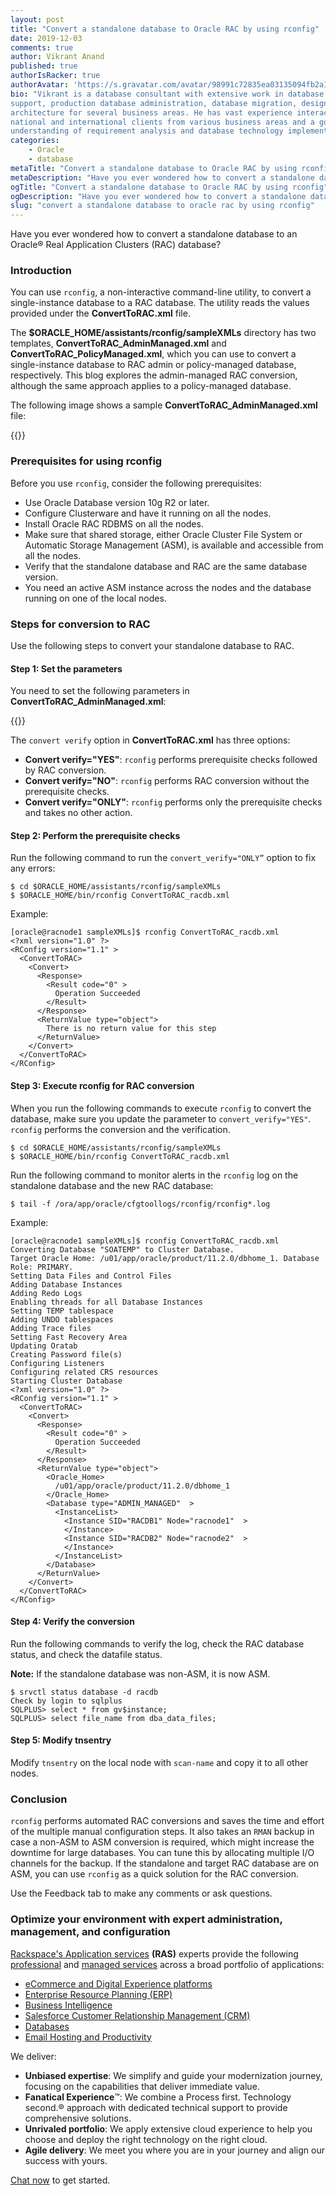 ```yaml
---
layout: post
title: "Convert a standalone database to Oracle RAC by using rconfig"
date: 2019-12-03
comments: true
author: Vikrant Anand
published: true
authorIsRacker: true
authorAvatar: 'https://s.gravatar.com/avatar/98991c72835ea03135094fb2a1b6e3c0?s=80'
bio: "Vikrant is a database consultant with extensive work in database technical
support, production database administration, database migration, design and
architecture for several business areas. He has vast experience interacting with
national and international clients from various business areas and a good
understanding of requirement analysis and database technology implementation."
categories:
    - Oracle
    - database
metaTitle: "Convert a standalone database to Oracle RAC by using rconfig"
metaDescription: "Have you ever wondered how to convert a standalone database to an Oracle&reg; Real Application Clusters (RAC) database?"
ogTitle: "Convert a standalone database to Oracle RAC by using rconfig"
ogDescription: "Have you ever wondered how to convert a standalone database to an Oracle&reg; Real Application Clusters (RAC) database?"
slug: "convert a standalone database to oracle rac by using rconfig" 
---
```

Have you ever wondered how to convert a standalone database to an Oracle&reg;
Real Application Clusters (RAC) database?

<!--more-->

### Introduction

You can use `rconfig`, a non-interactive command-line utility, to convert a
single-instance database to a RAC database. The
utility reads the values provided under the **ConvertToRAC.xml** file.

The **$ORACLE_HOME/assistants/rconfig/sampleXMLs** directory has two templates,
**ConvertToRAC\_AdminManaged.xml** and **ConvertToRAC\_PolicyManaged.xml**,
which you can use to convert a single-instance database to RAC admin or
policy-managed database, respectively. This blog explores the  admin-managed RAC
conversion, although the same approach applies to a policy-managed
database.

The following image shows a sample **ConvertToRAC_AdminManaged.xml** file:

{{<img src="Picture1.png" title="" alt="">}}

### Prerequisites for using rconfig

Before you use `rconfig`, consider the following prerequisites:

-	Use Oracle Database version 10g R2 or later.
-	Configure Clusterware and have it running on all the nodes.
-	Install Oracle RAC RDBMS on all the nodes.
-	Make sure that shared storage, either Oracle Cluster File System or Automatic
   Storage Management (ASM), is available and accessible from all the nodes.
-	Verify that the standalone database and RAC are the same database version.
-	You need an active ASM instance across the nodes and the database running on
   one of the local nodes.

### Steps for conversion to RAC

Use the following steps to convert your standalone database to RAC.

#### Step 1:  Set the parameters

You need to set the following parameters in **ConvertToRAC_AdminManaged.xml**:

{{<img src="Picture2.png" title="" alt="">}}

The `convert verify` option in **ConvertToRAC.xml** has three options:

-	**Convert verify="YES"**: `rconfig` performs prerequisite checks followed by
   RAC conversion.
-	**Convert verify="NO"**: `rconfig` performs RAC conversion without the
   prerequisite checks.
-	**Convert verify="ONLY"**: `rconfig` performs only the prerequisite checks and
   takes no other action.

#### Step 2: Perform the prerequisite checks

Run the following command to run the `convert_verify="ONLY”` option to fix any
errors:

    $ cd $ORACLE_HOME/assistants/rconfig/sampleXMLs
    $ $ORACLE_HOME/bin/rconfig ConvertToRAC_racdb.xml

Example:

    [oracle@racnode1 sampleXMLs]$ rconfig ConvertToRAC_racdb.xml
    <?xml version="1.0" ?>
    <RConfig version="1.1" >
      <ConvertToRAC>
        <Convert>
          <Response>
            <Result code="0" >
              Operation Succeeded
            </Result>
          </Response>
          <ReturnValue type="object">
            There is no return value for this step
          </ReturnValue>
        </Convert>
      </ConvertToRAC>
    </RConfig>

#### Step 3: Execute rconfig for RAC conversion

When you run the following commands to execute `rconfig` to convert the
database, make sure you update the parameter to `convert_verify="YES"`.
`rconfig` performs the conversion and the verification.

    $ cd $ORACLE_HOME/assistants/rconfig/sampleXMLs
    $ $ORACLE_HOME/bin/rconfig ConvertToRAC_racdb.xml

Run the following command to monitor alerts in the `rconfig` log on the
standalone database and the new RAC database:

    $ tail -f /ora/app/oracle/cfgtoollogs/rconfig/rconfig*.log

Example:

    [oracle@racnode1 sampleXMLs]$ rconfig ConvertToRAC_racdb.xml
    Converting Database "SOATEMP" to Cluster Database.
    Target Oracle Home: /u01/app/oracle/product/11.2.0/dbhome_1. Database Role: PRIMARY.
    Setting Data Files and Control Files
    Adding Database Instances
    Adding Redo Logs
    Enabling threads for all Database Instances
    Setting TEMP tablespace
    Adding UNDO tablespaces
    Adding Trace files
    Setting Fast Recovery Area
    Updating Oratab
    Creating Password file(s)
    Configuring Listeners
    Configuring related CRS resources
    Starting Cluster Database
    <?xml version="1.0" ?>
    <RConfig version="1.1" >
      <ConvertToRAC>
        <Convert>
          <Response>
            <Result code="0" >
              Operation Succeeded
            </Result>
          </Response>
          <ReturnValue type="object">
            <Oracle_Home>
              /u01/app/oracle/product/11.2.0/dbhome_1
            </Oracle_Home>
            <Database type="ADMIN_MANAGED"  >
              <InstanceList>
                <Instance SID="RACDB1" Node="racnode1"  >
                </Instance>
                <Instance SID="RACDB2" Node="racnode2"  >
                </Instance>
              </InstanceList>
            </Database>
          </ReturnValue>
        </Convert>
      </ConvertToRAC>
    </RConfig>

#### Step 4: Verify the conversion

Run the following commands to verify the log, check the RAC database status,
and check the datafile status.

**Note:** If the standalone database was non-ASM, it is now ASM.

    $ srvctl status database -d racdb
    Check by login to sqlplus
    SQLPLUS> select * from gv$instance;
    SQLPLUS> select file_name from dba_data_files;

#### Step 5: Modify tnsentry

Modify `tnsentry` on the local node with `scan-name` and copy it to all other
nodes.

### Conclusion

`rconfig` performs automated RAC conversions and saves the time and effort of
the multiple manual configuration steps. It also takes an `RMAN` backup in case
a non-ASM to ASM conversion is required, which might increase the downtime for
large databases. You can tune this by allocating multiple I/O channels for the
backup. If the standalone and target RAC database are on ASM, you can use
`rconfig` as a quick solution for the RAC conversion.

Use the Feedback tab to make any comments or ask questions.

### Optimize your environment with expert administration, management, and configuration

[Rackspace's Application services](https://www.rackspace.com/application-management/managed-services)
**(RAS)** experts provide the following [professional](https://www.rackspace.com/application-management/professional-services)
and
[managed services](https://www.rackspace.com/application-management/managed-services) across
a broad portfolio of applications:

- [eCommerce and Digital Experience platforms](https://www.rackspace.com/ecommerce-digital-experience)
- [Enterprise Resource Planning (ERP)](https://www.rackspace.com/erp)
- [Business Intelligence](https://www.rackspace.com/business-intelligence)
- [Salesforce Customer Relationship Management (CRM)](https://www.rackspace.com/salesforce-managed-services)
- [Databases](https://www.rackspace.com/dba-services)
- [Email Hosting and Productivity](https://www.rackspace.com/email-hosting)

We deliver:

- **Unbiased expertise**: We simplify and guide your modernization journey,
focusing on the capabilities that deliver immediate value.
- **Fanatical Experience**&trade;: We combine a Process first. Technology second.&reg;
approach with dedicated technical support to provide comprehensive solutions.
- **Unrivaled portfolio**: We apply extensive cloud experience to help you
choose and deploy the right technology on the right cloud.
- **Agile delivery**: We meet you where you are in your journey and align
our success with yours.

[Chat now](https://www.rackspace.com/#chat) to get started.
